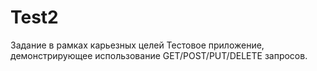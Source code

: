 # Test2
Задание в рамках карьезных целей
Тестовое приложение, демонстрирующее использование GET/POST/PUT/DELETE запросов.
